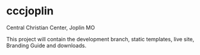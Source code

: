 # cccjoplin
Central Christian Center, Joplin MO

This project will contain the development branch, static templates, live site, Branding Guide and downloads.
